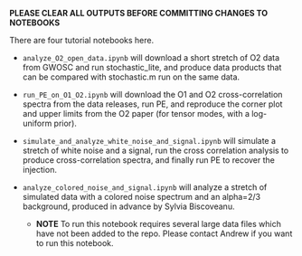 **PLEASE CLEAR ALL OUTPUTS BEFORE COMMITTING CHANGES TO NOTEBOOKS**

There are four tutorial notebooks here.

* `analyze_O2_open_data.ipynb` will download a short stretch of O2 data from GWOSC and run stochastic_lite, and produce data products that can be compared with stochastic.m run on the same data.

* `run_PE_on_O1_O2.ipynb` will download the O1 and O2 cross-correlation spectra from the data releases, run PE, and reproduce the corner plot and upper limits from the O2 paper (for tensor modes, with a log-uniform prior).

* `simulate_and_analyze_white_noise_and_signal.ipynb` will simulate a stretch of white noise and a signal, run the cross correlation analysis to produce cross-correlation spectra, and finally run PE to recover the injection.

* `analyze_colored_noise_and_signal.ipynb` will analyze a stretch of simulated data with a colored noise spectrum and an alpha=2/3 background, produced in advance by Sylvia Biscoveanu. 
  * **NOTE** To run this notebook requires several large data files which have not been added to the repo. Please contact Andrew if you want to run this notebook.
